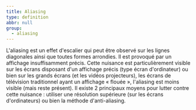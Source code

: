 ```yaml
---
title: Aliasing
type: definition
abbr: null
group:
  - aliasing
---
```

L'aliasing est un effet d'escalier qui peut être observé sur les lignes diagonales ainsi que toutes formes arrondies. Il est provoqué par un affichage insuffisamment précis. Cette nuisance est particulièrement visible sur les écrans disposant d'un affichage précis (type écran d'ordinateur) ou bien sur les grands écrans (et les vidéos projecteurs), les écrans de télévision traditionnel ayant un affichage « flouée », l'aliasing est moins visible (mais reste présent). Il existe 2 principaux moyens pour lutter contre cette nuisance : utiliser une résolution supérieure (sur les écrans d'ordinateurs) ou bien la méthode d'anti-aliasing.
